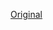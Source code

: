 [Original](https://www.hackerrank.com/challenges/insert-a-node-at-the-head-of-a-linked-list/problem)
